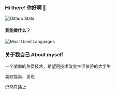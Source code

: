 ### Hi there! 你好啊 👋
![Github Stats](https://github-readme-stats.vercel.app/api?username=FlyPlanet&show_icons=true&theme=dark&count_private=true)

#### 我能做什么？

![Most Used Languages](https://github-readme-stats.vercel.app/api/top-langs/?username=FlyPlanet&theme=dark&layout=compact)


### 关于我自己 About myself

一个湖南的热爱技术，希望用技术改变生活体验的大学生

喜欢探索、发现

仍然在路上
